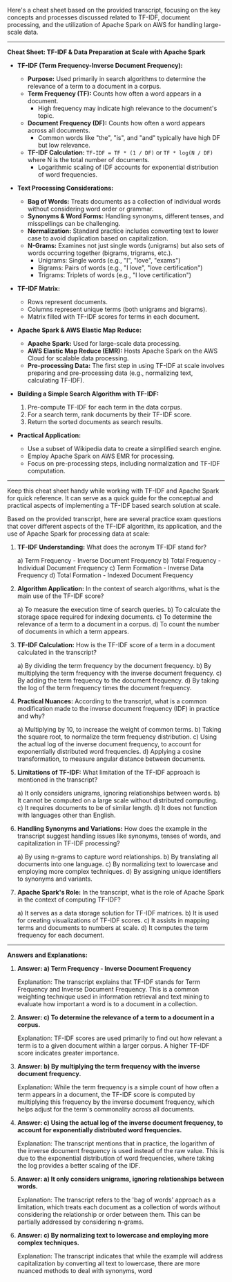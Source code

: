 Here's a cheat sheet based on the provided transcript, focusing on the key concepts and processes discussed related to TF-IDF, document processing, and the utilization of Apache Spark on AWS for handling large-scale data.

---

**Cheat Sheet: TF-IDF & Data Preparation at Scale with Apache Spark**

- **TF-IDF (Term Frequency-Inverse Document Frequency):**
  - **Purpose:** Used primarily in search algorithms to determine the relevance of a term to a document in a corpus.
  - **Term Frequency (TF):** Counts how often a word appears in a document.
    - High frequency may indicate high relevance to the document's topic.
  - **Document Frequency (DF):** Counts how often a word appears across all documents.
    - Common words like "the", "is", and "and" typically have high DF but low relevance.
  - **TF-IDF Calculation:** `TF-IDF = TF * (1 / DF)` or `TF * log(N / DF)` where N is the total number of documents.
    - Logarithmic scaling of IDF accounts for exponential distribution of word frequencies.

- **Text Processing Considerations:**
  - **Bag of Words:** Treats documents as a collection of individual words without considering word order or grammar.
  - **Synonyms & Word Forms:** Handling synonyms, different tenses, and misspellings can be challenging.
  - **Normalization:** Standard practice includes converting text to lower case to avoid duplication based on capitalization.
  - **N-Grams:** Examines not just single words (unigrams) but also sets of words occurring together (bigrams, trigrams, etc.).
    - Unigrams: Single words (e.g., "I", "love", "exams")
    - Bigrams: Pairs of words (e.g., "I love", "love certification")
    - Trigrams: Triplets of words (e.g., "I love certification")

- **TF-IDF Matrix:**
  - Rows represent documents.
  - Columns represent unique terms (both unigrams and bigrams).
  - Matrix filled with TF-IDF scores for terms in each document.

- **Apache Spark & AWS Elastic Map Reduce:**
  - **Apache Spark:** Used for large-scale data processing.
  - **AWS Elastic Map Reduce (EMR):** Hosts Apache Spark on the AWS Cloud for scalable data processing.
  - **Pre-processing Data:** The first step in using TF-IDF at scale involves preparing and pre-processing data (e.g., normalizing text, calculating TF-IDF).

- **Building a Simple Search Algorithm with TF-IDF:**
  1. Pre-compute TF-IDF for each term in the data corpus.
  2. For a search term, rank documents by their TF-IDF score.
  3. Return the sorted documents as search results.

- **Practical Application:**
  - Use a subset of Wikipedia data to create a simplified search engine.
  - Employ Apache Spark on AWS EMR for processing.
  - Focus on pre-processing steps, including normalization and TF-IDF computation.

---

Keep this cheat sheet handy while working with TF-IDF and Apache Spark for quick reference. It can serve as a quick guide for the conceptual and practical aspects of implementing a TF-IDF based search solution at scale.

Based on the provided transcript, here are several practice exam questions that cover different aspects of the TF-IDF algorithm, its application, and the use of Apache Spark for processing data at scale:

1. **TF-IDF Understanding:**
   What does the acronym TF-IDF stand for?

   a) Term Frequency - Inverse Document Frequency
   b) Total Frequency - Individual Document Frequency
   c) Term Formation - Inverse Data Frequency
   d) Total Formation - Indexed Document Frequency

2. **Algorithm Application:**
   In the context of search algorithms, what is the main use of the TF-IDF score?

   a) To measure the execution time of search queries.
   b) To calculate the storage space required for indexing documents.
   c) To determine the relevance of a term to a document in a corpus.
   d) To count the number of documents in which a term appears.

3. **TF-IDF Calculation:**
   How is the TF-IDF score of a term in a document calculated in the transcript?

   a) By dividing the term frequency by the document frequency.
   b) By multiplying the term frequency with the inverse document frequency.
   c) By adding the term frequency to the document frequency.
   d) By taking the log of the term frequency times the document frequency.

4. **Practical Nuances:**
   According to the transcript, what is a common modification made to the inverse document frequency (IDF) in practice and why?

   a) Multiplying by 10, to increase the weight of common terms.
   b) Taking the square root, to normalize the term frequency distribution.
   c) Using the actual log of the inverse document frequency, to account for exponentially distributed word frequencies.
   d) Applying a cosine transformation, to measure angular distance between documents.

5. **Limitations of TF-IDF:**
   What limitation of the TF-IDF approach is mentioned in the transcript?

   a) It only considers unigrams, ignoring relationships between words.
   b) It cannot be computed on a large scale without distributed computing.
   c) It requires documents to be of similar length.
   d) It does not function with languages other than English.

6. **Handling Synonyms and Variations:**
   How does the example in the transcript suggest handling issues like synonyms, tenses of words, and capitalization in TF-IDF processing?

   a) By using n-grams to capture word relationships.
   b) By translating all documents into one language.
   c) By normalizing text to lowercase and employing more complex techniques.
   d) By assigning unique identifiers to synonyms and variants.

7. **Apache Spark's Role:**
   In the transcript, what is the role of Apache Spark in the context of computing TF-IDF?

   a) It serves as a data storage solution for TF-IDF matrices.
   b) It is used for creating visualizations of TF-IDF scores.
   c) It assists in mapping terms and documents to numbers at scale.
   d) It computes the term frequency for each document.

---

**Answers and Explanations:**

1. **Answer: a) Term Frequency - Inverse Document Frequency**
   
   Explanation: The transcript explains that TF-IDF stands for Term Frequency and Inverse Document Frequency. This is a common weighting technique used in information retrieval and text mining to evaluate how important a word is to a document in a collection.

2. **Answer: c) To determine the relevance of a term to a document in a corpus.**

   Explanation: TF-IDF scores are used primarily to find out how relevant a term is to a given document within a larger corpus. A higher TF-IDF score indicates greater importance.

3. **Answer: b) By multiplying the term frequency with the inverse document frequency.**

   Explanation: While the term frequency is a simple count of how often a term appears in a document, the TF-IDF score is computed by multiplying this frequency by the inverse document frequency, which helps adjust for the term's commonality across all documents.

4. **Answer: c) Using the actual log of the inverse document frequency, to account for exponentially distributed word frequencies.**

   Explanation: The transcript mentions that in practice, the logarithm of the inverse document frequency is used instead of the raw value. This is due to the exponential distribution of word frequencies, where taking the log provides a better scaling of the IDF.

5. **Answer: a) It only considers unigrams, ignoring relationships between words.**

   Explanation: The transcript refers to the 'bag of words' approach as a limitation, which treats each document as a collection of words without considering the relationship or order between them. This can be partially addressed by considering n-grams.

6. **Answer: c) By normalizing text to lowercase and employing more complex techniques.**

   Explanation: The transcript indicates that while the example will address capitalization by converting all text to lowercase, there are more nuanced methods to deal with synonyms, word
   